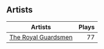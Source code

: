 ## Artists
Artists | Plays 
----- | -----: 
[The Royal Guardsmen](/artists/the-royal-guardsmen-38732) | 77

